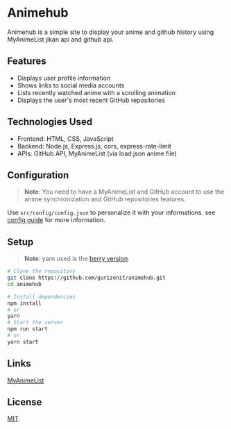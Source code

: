 # Animehub

Animehub is a simple site to display your anime and github history using MyAnimeList jikan api and github api.

## Features

- Displays user profile information
- Shows links to social media accounts
- Lists recently watched anime with a scrolling animation
- Displays the user's most recent GitHub repositories

## Technologies Used

- Frontend: HTML, CSS, JavaScript
- Backend: Node.js, Express.js, cors, express-rate-limit
- APIs: GitHub API, MyAnimeList (via load.json anime file)

## Configuration

> **Note**: You need to have a MyAnimeList and GitHub account to use the anime synchronization and GitHub repositories features.

Use `src/config/config.json` to personalize it with your informations. see [config guide](./docs/CONFIG.md) for more information.

## Setup
> **Note**: yarn used is the [berry version](https://yarnpkg.com/getting-started/install).

```bash
# Clone the repository
git clone https://github.com/gurizenit/animehub.git
cd animehub

# Install dependencies
npm install
# or
yarn
# Start the server
npm run start
# or
yarn start
```

## Links

[MyAnimeList](https://myanimelist.net/)

## License

[MIT](./LICENSE).